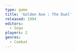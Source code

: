 ```yaml
---
type: game
title: 'Golden Axe : The Duel'
released: 1994
editors: 
  - Sega
players: 2
genres:
  - Combat
---
```

